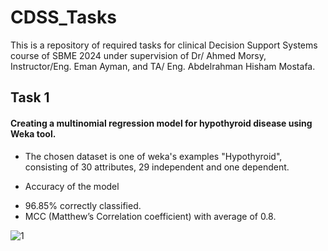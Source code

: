 # CDSS_Tasks

This is a repository of required tasks for  clinical Decision Support Systems course of SBME 2024 under supervision of Dr/ Ahmed Morsy, Instructor/Eng. Eman Ayman, and TA/ Eng. Abdelrahman Hisham Mostafa.

## Task 1
#### Creating a multinomial regression model for hypothyroid disease using Weka tool.


* The chosen dataset is one of weka's examples "Hypothyroid", consisting of 30 attributes, 29 independent and one dependent.

* Accuracy of the model
-	96.85% correctly classified.
-	MCC (Matthew’s Correlation coefficient) with average of 0.8.

![1](image.png)









